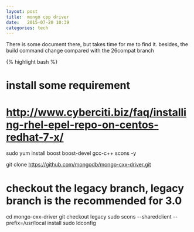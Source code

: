 ```yaml
---
layout: post
title:  mongo cpp driver 
date:   2015-07-20 10:39 
categories: tech 
---
```

There is some document there, but takes time for me to find it.
besides, the build command change compared with the 26compat branch

{% highlight bash %}

# install some requirement

# http://www.cyberciti.biz/faq/installing-rhel-epel-repo-on-centos-redhat-7-x/
sudo yum install boost boost-devel gcc-c++ scons -y

git clone https://github.com/mongodb/mongo-cxx-driver.git

# checkout the legacy branch, legacy branch is the recommended for 3.0
cd mongo-cxx-driver
git checkout legacy
sudo scons --sharedclient --prefix=/usr/local install
sudo ldconfig

```

